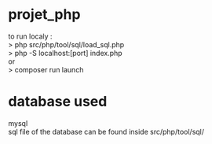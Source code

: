 # projet_php
to run localy :
<br>\> php src/php/tool/sql/load_sql.php
<br>\> php -S localhost:[port] index.php
<br>or
<br>\> composer run launch
# database used
mysql
<br>sql file of the database can be found inside src/php/tool/sql/